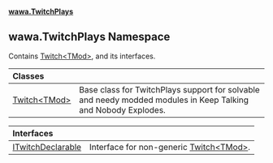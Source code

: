 #### [wawa.TwitchPlays](index.md 'index')

## wawa.TwitchPlays Namespace

Contains [Twitch&lt;TMod&gt;](Twitch{TMod}.md 'wawa.TwitchPlays.Twitch<TMod>'), and its interfaces.

| Classes | |
| :--- | :--- |
| [Twitch&lt;TMod&gt;](Twitch{TMod}.md 'wawa.TwitchPlays.Twitch<TMod>') | Base class for TwitchPlays support for solvable and needy modded modules in Keep Talking and Nobody Explodes. |

| Interfaces | |
| :--- | :--- |
| [ITwitchDeclarable](ITwitchDeclarable.md 'wawa.TwitchPlays.ITwitchDeclarable') | Interface for non-generic [Twitch&lt;TMod&gt;](Twitch{TMod}.md 'wawa.TwitchPlays.Twitch<TMod>'). |
